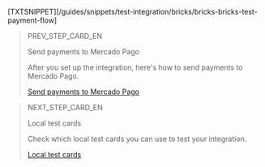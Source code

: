 [TXTSNIPPET][/guides/snippets/test-integration/bricks/bricks-bricks-test-payment-flow]

> PREV_STEP_CARD_EN
>
> Send payments to Mercado Pago 
>
> After you set up the integration, here's how to send payments to Mercado Pago.
>
> [Send payments to Mercado Pago](/developers/en/docs/checkout-bricks/payment-brick/payment-submission)

> NEXT_STEP_CARD_EN
>
> Local test cards
>
> Check which local test cards you can use to test your integration.
>
> [Local test cards](/developers/en/docs/checkout-bricks/payment-brick/integration-test/test-cards)